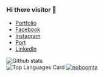 ### Hi there visitor 👋
  * [Portfolio](https://puvana-dev.web.app/)
  * [Facebook](https://www.facebook.com/boom.puvana)
  * [Instagram](https://www.instagram.com/noboomta/)
  * [Port](https://noboomta.github.io/)
  * [LinkedIn](https://www.linkedin.com/in/puvana-swatvanith-74706b205/)
  
  ![Github stats](https://github-readme-stats.vercel.app/api?username=noboomta&theme=highcontrast&show_icons=true&count_private=true) <br>
  ![Top Languages Card](https://github-readme-stats.vercel.app/api/top-langs/?username=noboomta&layout=compact)
  [![noboomta](https://github-readme-stats.vercel.app/api/pin/?username=noboomta&repo=noboomta)](https://github.com/noboomta/noboomta)
